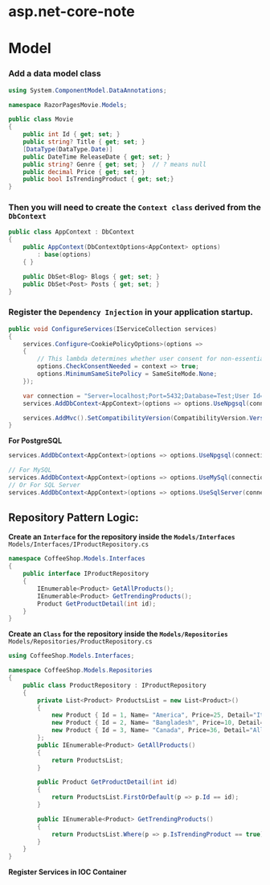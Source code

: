 # asp.net-core-note

# Model
### Add a data model class
```c#
using System.ComponentModel.DataAnnotations;

namespace RazorPagesMovie.Models;

public class Movie
{
    public int Id { get; set; }
    public string? Title { get; set; }
    [DataType(DataType.Date)]
    public DateTime ReleaseDate { get; set; }
    public string? Genre { get; set; }  // ? means null
    public decimal Price { get; set; }
    public bool IsTrendingProduct { get; set;}
}
```
### Then you will need to create the `Context class` derived from the `DbContext`
```c#
public class AppContext : DbContext
{
    public AppContext(DbContextOptions<AppContext> options)
        : base(options)
    { }

    public DbSet<Blog> Blogs { get; set; }
    public DbSet<Post> Posts { get; set; }
}
```

### Register the `Dependency Injection` in your application startup.
```c#
public void ConfigureServices(IServiceCollection services)
{
    services.Configure<CookiePolicyOptions>(options =>
    {
        // This lambda determines whether user consent for non-essential cookies is needed for a given request.
        options.CheckConsentNeeded = context => true;
        options.MinimumSameSitePolicy = SameSiteMode.None;
    });

    var connection = "Server=localhost;Port=5432;Database=Test;User Id=postgres;Password=postgres;";
    services.AddDbContext<AppContext>(options => options.UseNpgsql(connection));

    services.AddMvc().SetCompatibilityVersion(CompatibilityVersion.Version_2_2);
}
```
**For PostgreSQL**
```c#
services.AddDbContext<AppContext>(options => options.UseNpgsql(connection));

// For MySQL
services.AddDbContext<AppContext>(options => options.UseMySql(connection));
// Or For SQL Server
services.AddDbContext<AppContext>(options => options.UseSqlServer(connection));
```

## Repository Pattern Logic:
**Create an `Interface` for the repository inside the `Models/Interfaces`**
`Models/Interfaces/IProductRepository.cs`
```c#
namespace CoffeeShop.Models.Interfaces
{
    public interface IProductRepository
    {
        IEnumerable<Product> GetAllProducts();
        IEnumerable<Product> GetTrendingProducts();
        Product GetProductDetail(int id);
    }
}
```
**Create an `Class` for the repository inside the `Models/Repositories`**
`Models/Repositories/ProductRepository.cs`
```c#
using CoffeeShop.Models.Interfaces;

namespace CoffeeShop.Models.Repositories
{
    public class ProductRepository : IProductRepository
    {
        private List<Product> ProductsList = new List<Product>()
        {
            new Product { Id = 1, Name= "America", Price=25, Detail="It is a long established fact that a reader will be distracted by the readable content of a page", ImageUrl="https://coffeeassoc.com/wp-content/uploads/2021/07/nathan-dumlao-6VhPY27jdps-unsplash-1-scaled.jpg", IsTrendingProduct=true},
            new Product { Id = 2, Name= "Bangladesh", Price=10, Detail="There are many variations of passages of Lorem Ipsum available, but the majority have suffered alteration in some form", ImageUrl="https://www.tastingtable.com/img/gallery/coffee-brands-ranked-from-worst-to-best/l-intro-1645231221.jpg", IsTrendingProduct=true},
            new Product { Id = 3, Name= "Canada", Price=36, Detail="All the Lorem Ipsum generators on the Internet tend to repeat predefined chunks as necessary", ImageUrl="https://www.allrecipes.com/thmb/8JjBB27QtpI_IQuU7MlU6RgrsEs=/1500x0/filters:no_upscale():max_bytes(150000):strip_icc()/coffee-grinds-falling-down-with-a-blue-cup-in-the-background.2x1-f54ba374d2eb47e090888101f54c218a.jpg", IsTrendingProduct=false}
        };
        public IEnumerable<Product> GetAllProducts()
        {
            return ProductsList;
        }

        public Product GetProductDetail(int id)
        {
            return ProductsList.FirstOrDefault(p => p.Id == id);
        }

        public IEnumerable<Product> GetTrendingProducts()
        {
            return ProductsList.Where(p => p.IsTrendingProduct == true);
        }
    }
}

```
**Register Services in IOC Container**











  

